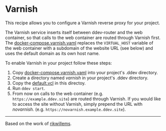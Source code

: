 # Varnish

This recipe allows you to configure a Varnish reverse proxy for your project.

The Varnish service inserts itself between ddev-router and the web container, so that calls
to the web container are routed through Varnish first. The [docker-compose.varnish.yaml](https://github.com/drud/ddev-contrib/blob/master/docker-compose-services/varnish/docker-compose.varnish.yml)
replaces the ```VIRTUAL_HOST``` variable of the web container with a subdomain of
the website URL (see below) and uses the default domain as its own host name.

To enable Varnish in your project follow these steps:

1. Copy [docker-compose.varnish.yaml](https://github.com/drud/ddev-contrib/blob/master/docker-compose-services/varnish/docker-compose.varnish.yml) into your project's .ddev directory.
2. Create a directory named _varnish_ in your project's .ddev directory.
3. Copy the [default.vcl](default.vcl) in this directoy.
4. Run `ddev start`.
5. From now on calls to the web container (e.g. `https://example.ddev.site`) are
   routed through Varnish. If you would like to access the site without Varnish,
   simply prepend the URL with _novarnish._ (e.g. `https://novarnish.example.ddev.site`).

---

Based on the work of [rikwillems](https://github.com/rikwillems).
